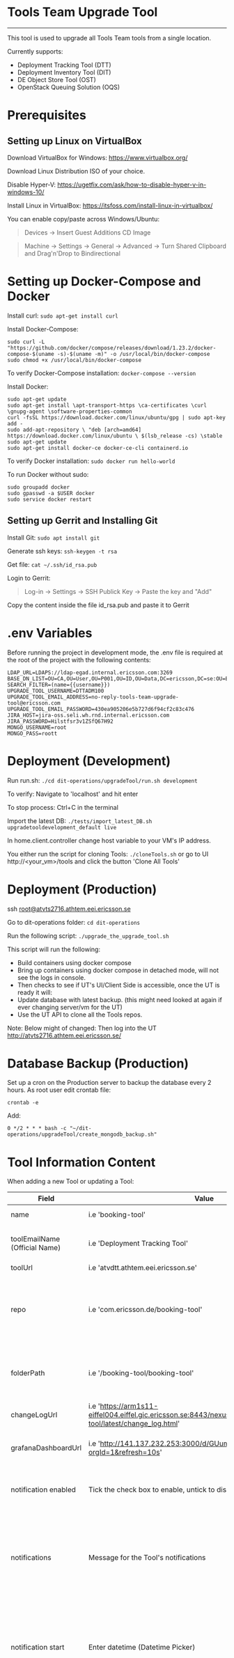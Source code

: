 # Tools Team Upgrade Tool
-----------------------------------------------
This tool is used to upgrade all Tools Team tools from a single location.

Currently supports:
- Deployment Tracking Tool (DTT)
- Deployment Inventory Tool (DIT)
- DE Object Store Tool (OST)
- OpenStack Queuing Solution (OQS)

# Prerequisites #

## Setting up Linux on VirtualBox ##

Download VirtualBox for Windows: https://www.virtualbox.org/

Download Linux Distribution ISO of your choice.

Disable Hyper-V: https://ugetfix.com/ask/how-to-disable-hyper-v-in-windows-10/

Install Linux in VirtualBox: https://itsfoss.com/install-linux-in-virtualbox/

You can enable copy/paste across Windows/Ubuntu:
> Devices -> Insert Guest Additions CD Image

> Machine -> Settings -> General -> Advanced -> Turn Shared Clipboard and Drag'n'Drop to Bindirectional

# Setting up Docker-Compose and Docker ##

Install curl:
`sudo apt-get install curl`

Install Docker-Compose:
~~~~~~~~~~~~~~~~~~~~~~~~~~~~~~
sudo curl -L "https://github.com/docker/compose/releases/download/1.23.2/docker-compose-$(uname -s)-$(uname -m)" -o /usr/local/bin/docker-compose
sudo chmod +x /usr/local/bin/docker-compose
~~~~~~~~~~~~~~~~~~~~~~~~~~~~~~

To verify Docker-Compose installation:
`docker-compose --version`

Install Docker:
~~~~~~~~~~~~~~~~~~~~~~~~~~~~~~
sudo apt-get update
sudo apt-get install \apt-transport-https \ca-certificates \curl \gnupg-agent \software-properties-common
curl -fsSL https://download.docker.com/linux/ubuntu/gpg | sudo apt-key add -
sudo add-apt-repository \ "deb [arch=amd64] https://download.docker.com/linux/ubuntu \ $(lsb_release -cs) \stable
sudo apt-get update
sudo apt-get install docker-ce docker-ce-cli containerd.io
~~~~~~~~~~~~~~~~~~~~~~~~~~~~~~

To verify Docker installation:
`sudo docker run hello-world`

To run Docker without sudo:
~~~~~~~~~~~~~~~~~~~~~~~~~~~~~~
sudo groupadd docker
sudo gpasswd -a $USER docker
sudo service docker restart
~~~~~~~~~~~~~~~~~~~~~~~~~~~~~~

## Setting up Gerrit and Installing Git ##

Install Git: `sudo apt install git`

Generate ssh keys: `ssh-keygen -t rsa`

Get file: `cat ~/.ssh/id_rsa.pub`

Login to Gerrit:
> Log-in -> Settings -> SSH Publick Key -> Paste the key and "Add"

Copy the content inside the file id_rsa.pub and paste it to Gerrit

# .env Variables #

Before running the project in development mode, the .env file is required at the root of the project with the following contents:

~~~~~~~~~~~~~~~~~~~~~~~~~~~~~~
LDAP_URL=LDAPS://ldap-egad.internal.ericsson.com:3269
BASE_DN_LIST=OU=CA,OU=User,OU=P001,OU=ID,OU=Data,DC=ericsson,DC=se:OU=External,OU=P017,OU=ID,OU=Data,DC=ericsson,DC=se:OU=CA,OU=SvcAccount,OU=P001,OU=ID,OU=Data,DC=ericsson,DC=se
SEARCH_FILTER=(name={{username}})
UPGRADE_TOOL_USERNAME=DTTADM100
UPGRADE_TOOL_EMAIL_ADDRESS=no-reply-tools-team-upgrade-tool@ericsson.com
UPGRADE_TOOL_EMAIL_PASSWORD=430ea905206e5b727d6f94cf2c83c476
JIRA_HOST=jira-oss.seli.wh.rnd.internal.ericsson.com
JIRA_PASSWORD=Hilstfsr3v1ZSfQ67H92
MONGO_USERNAME=root
MONGO_PASS=roott
~~~~~~~~~~~~~~~~~~~~~~~~~~~~~~

# Deployment (Development) #

Run run.sh:
`./cd dit-operations/upgradeTool/run.sh development`

To verify: Navigate to 'localhost' and hit enter

To stop process: Ctrl+C in the terminal

Import the latest DB:
`./tests/import_latest_DB.sh upgradetooldevelopment_default live`

In home.client.controller change host variable to your VM's IP address.

You either run the script for cloning Tools:
`./cloneTools.sh` or go to UI http://<your_vm>/tools and click the button 'Clone All Tools'

# Deployment (Production) #

ssh root@atvts2716.athtem.eei.ericsson.se

Go to dit-operations folder:
`cd dit-operations`

Run the following script:
`./upgrade_the_upgrade_tool.sh`

This script will run the following:
- Build containers using docker compose
- Bring up containers using docker compose in detached mode, will not see the logs in console.
- Then checks to see if UT's UI/Client Side is accessible, once the UT is ready it will:
- Update database with latest backup. (this might need looked at again if ever changing server/vm for the UT)
- Use the UT API to clone all the Tools repos.

Note: Below might of changed:
Then log into the UT http://atvts2716.athtem.eei.ericsson.se/

# Database Backup (Production) #

Set up a cron on the Production server to backup the database every 2 hours.
As root user edit crontab file:
~~~~~~~~~~~~~~~~~~~~~~~~~~~~~~
crontab -e
~~~~~~~~~~~~~~~~~~~~~~~~~~~~~~
Add:
~~~~~~~~~~~~~~~~~~~~~~~~~~~~~~
0 */2 * * * bash -c "~/dit-operations/upgradeTool/create_mongodb_backup.sh"
~~~~~~~~~~~~~~~~~~~~~~~~~~~~~~

# Tool Information Content #

When adding a new Tool or updating a Tool:

| Field                         | Value                                                                                                                   | Comment                                                                                                                                                                                                                                                                  |
|-------------------------------|-------------------------------------------------------------------------------------------------------------------------|--------------------------------------------------------------------------------------------------------------------------------------------------------------------------------------------------------------------------------------------------------------------------|
| name                          | i.e 'booking-tool'                                                                                                      | Same as core repo name                                                                                                                                                                                                                                                   |
| toolEmailName (Official Name) | i.e 'Deployment Tracking Tool'                                                                                          | This used when sending out Planned/Completed email for upgrade                                                                                                                                                                                                           |
| toolUrl                       | i.e 'atvdtt.athtem.eei.ericsson.se'                                                                                     | Hostname of url                                                                                                                                                                                                                                                          |
| repo                          | i.e 'com.ericsson.de/booking-tool'                                                                                      | Core section of repo location in gerrit (the rest url will be filled in by the cloneTools.sh used for cloning all tools provided in the database)                                                                                                                        |
| folderPath                    | i.e '/booking-tool/booking-tool'                                                                                        | Folder path of gerrit repo on the Production server (must have forward slash '/' in front of folder name)                                                                                                                                                                |
| changeLogUrl                  | i.e 'https://arm1s11-eiffel004.eiffel.gic.ericsson.se:8443/nexus/content/sites/tor/booking-tool/latest/change_log.html' | Full url for the changelog in arm1s11 Nexus                                                                                                                                                                                                                              |
| grafanaDashboardUrl           | i.e 'http://141.137.232.253:3000/d/GUumblI4z/docker-containers?orgId=1&refresh=10s'                                     | Full url for the Grafana Monitoring. Dashboard                                                                                                                                                                                                                          |
| notification enabled          | Tick the check box to enable, untick to disable                                                                         | To enable the notifications. For more info see **Notifications** section.                                            |
| notifications                 | Message for the Tool's notifications                                                                                    | Leave blank as this only for Live (production) version to notify users of up coming change, issues or downtime of the Tool. For more info see **Notifications** section.                                                                                                                                                    |
| notification start            | Enter datetime (Datetime Picker)                                                                                        | To set start datetime for the notifications, used in the functionality to know when to start displaying the notifications on the Tool. For more info see **Notifications** section.                            |
| notification end              | Enter datetime (Datetime Picker), that must be after the **notification start** datetime                                | To set end datetime for the notifications, used in the functionality to know when to stop displaying the notifications on the Tool. For more info see **Notifications** section.                                           |
| notification JIRA Issue       | Provide a vaild JIRA Issue number i.e 'CIP-45650'                                                                       | Linked at the end of the notifications's message when displaying on the Tool, in the form of a button with the text **Info**. The JIRA Issue's status can be used to know when to stop displaying the notifications. For more info see **Notifications** section.                                            |
| ci (Continuous Integration)   | Tick the check box to enable, untick to disable                                                                         | For Auto Upgrade of the tool, this will:<br />1. Checks for any latest unreleased versions comparing what is the current version in Production.<br />2. Send Planned Email, (Day before upgrade).<br />3. Upgrade the Tool.<br />4. Send Completed Email if successful.  |
| recipients (list)             | Valid Email Address(es)                                                                                                 | Email of Teams/People who need know about the Upgrade of the Tool                                                                                                                                                                                                        |

# Contact Information Content #

Only one entry is allowed, this for the Upgrade Tool's Emails:

| Field             | Value                                                                     | Comment                                                                              |
|-------------------|---------------------------------------------------------------------------|--------------------------------------------------------------------------------------|
| Team              | i.e 'Tools Team'                                                          | This used in Contact Information in Planned & Completed upgrade/downgrade emails     |
| Team Email        | i.e 'PDLEERINGP@pdl.internal.ericsson.com'                                | This used in all Upgrade Tool's emails, very important.                              |
| Scrum Master      | Select person from dropdown i.e 'Judy Taylor'                             | Requires the User to log into the Upgrade Tool before they available to be selected. |
| Product Owner     | Select person from dropdown i.e 'James Furey'                             | Requires the User to log into the Upgrade Tool before they available to be selected. |
| JIRA Template Url | i.e 'https://jira-oss.seli.wh.rnd.internal.ericsson.com/browse/ETTS-12185' | This used in Contact Information in Planned & Completed upgrade/downgrade emails.    |

# Notifications #

To add notification for a Tool:
1. Go to the Edit View for a Tool.
2. Add notification message in the input field **Notifications**
3. Add 'From' and 'To' Datetime in the input fields **Notification Start** and **Notification End**
**Note**:
   Based on current time in between the Notification Start and End time, The Notification status will be
   enabled automatically and the Notification will be set disabled automatically after the Notification End.
   After 48 hours the Notification Data of expired/disabled Notification will be removed
4. Add JIRA Issue in the input field **Notification JIRA Issue**, click off the field and will validate the issue. **Note**: If the issue has status other than **Closed**, the **Notification Enabled** will automatically be checked.
5. Click **Save** button.

As long as **Notification Enabled** is true the notification will appear on the updated Tool's Production Version.

The variable value will be set to false automatically:
- If the JIRA is **Closed** before Upgrade as will set value after the Upgrade process.
- The 30 minute check to see if the JIRA Issue is **Closed**.

For any reason that there is an issue with JIRA or the Upgrade in which the JIRA Issue was delivered, the **Notification Enabled** can be set true/false manually.
**Note**: If set true manually, on JIRA the Issue will to need set back to status other than **Closed** to stop the 30 minute check from disabling the notification.

# Built With #

- [MEAN.js](http://meanjs.org) - Open-Source Full-Stack Solution For MEAN Applications
- [Angular Schema Form](https://github.com/json-schema-form/angular-schema-form) - Generate forms from a JSON schema, with AngularJS

# Authors #

**Tools Team** - PDLEERINGP@pdl.internal.ericsson.com

# License #

ERICSSON 2019
